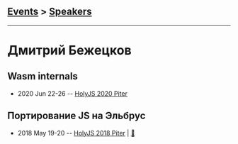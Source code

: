 ## [Events](../README.md) > [Speakers](../speakers.md)
---

# Дмитрий Бежецков

## Wasm internals
- 2020 Jun 22-26 -- [HolyJS 2020 Piter](https://youtu.be/2JbtHXEsgbU)    
## Портирование JS на Эльбрус
- 2018 May 19-20 -- [HolyJS 2018 Piter](https://youtu.be/mPCTpCJ26zs)  | [:notebook:](https://assets.ctfassets.net/nn534z2fqr9f/1nWkRMc3fukKg84oOaeI0W/a708d7b9a340fb861d0433e4e238439e/ElbrusAnufrienkoBezhetskov.pdf)  
